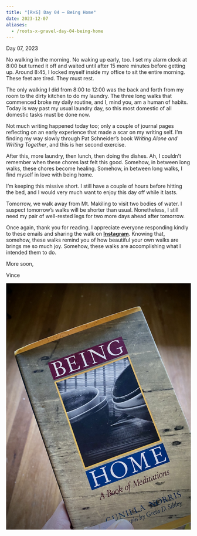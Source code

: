 ```yaml
---
title: "[R྾G] Day 04 — Being Home"
date: 2023-12-07
aliases:
  - /roots-x-gravel-day-04-being-home
---
```

Day 07, 2023

No walking in the morning. No waking up early, too. I set my alarm clock at 8:00 but turned it off and waited until after 15 more minutes before getting up. Around 8:45, I locked myself inside my office to sit the entire morning. These feet are tired. They must rest.

The only walking I did from 8:00 to 12:00 was the back and forth from my room to the dirty kitchen to do my laundry. The three long walks that commenced broke my daily routine, and I, mind you, am a human of habits. Today is way past my usual laundry day, so this most domestic of all domestic tasks must be done now.

Not much writing happened today too; only a couple of journal pages reflecting on an early experience that made a scar on my writing self. I’m finding my way slowly through Pat Schneider’s book _Writing Alone and Writing Together_, and this is her second exercise.

After this, more laundry, then lunch, then doing the dishes. Ah, I couldn’t remember when these chores last felt this good. Somehow, in between long walks, these chores become healing. Somehow, in between long walks, I find myself in love with being home.

I’m keeping this missive short. I still have a couple of hours before hitting the bed, and I would very much want to enjoy this day off while it lasts.

Tomorrow, we walk away from Mt. Makiling to visit two bodies of water. I suspect tomorrow’s walks will be shorter than usual. Nonetheless, I still need my pair of well-rested legs for two more days ahead after tomorrow.

Once again, thank you for reading. I appreciate everyone responding kindly to these emails and sharing the walk on **[Instagram](https://www.instagram.com/vinceimbat/)**. Knowing that, somehow, these walks remind you of how beautiful your own walks are brings me so much joy. Somehow, these walks are accomplishing what I intended them to do.

More soon,

Vince

![Being Home](being-home.jpg)